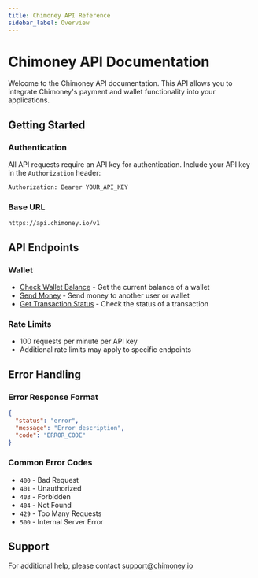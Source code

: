 ```yaml
---
title: Chimoney API Reference
sidebar_label: Overview
---
```


# Chimoney API Documentation

Welcome to the Chimoney API documentation. This API allows you to integrate Chimoney's payment and wallet functionality into your applications.

## Getting Started

### Authentication
All API requests require an API key for authentication. Include your API key in the `Authorization` header:

```
Authorization: Bearer YOUR_API_KEY
```

### Base URL
```
https://api.chimoney.io/v1
```

## API Endpoints

### Wallet
- [Check Wallet Balance](./check-wallet-balance) - Get the current balance of a wallet
- [Send Money](./send-money) - Send money to another user or wallet
- [Get Transaction Status](./get-transaction-status) - Check the status of a transaction

### Rate Limits
- 100 requests per minute per API key
- Additional rate limits may apply to specific endpoints

## Error Handling

### Error Response Format
```json
{
  "status": "error",
  "message": "Error description",
  "code": "ERROR_CODE"
}
```

### Common Error Codes
- `400` - Bad Request
- `401` - Unauthorized
- `403` - Forbidden
- `404` - Not Found
- `429` - Too Many Requests
- `500` - Internal Server Error

## Support
For additional help, please contact support@chimoney.io
